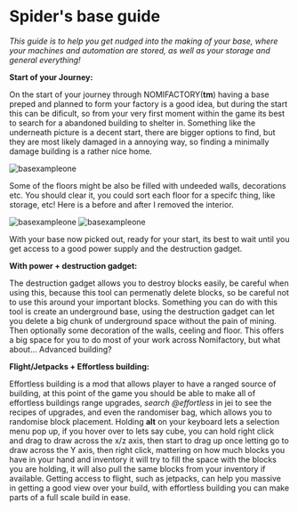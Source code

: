 # Spider's base guide

*This guide is to help you get nudged into the making of your base, where your machines and automation are stored, as well as your storage and general everything!*

**Start of your Journey:**

On the start of your journey through NOMIFACTORY(**tm**) having a base preped and planned to 
form your factory is a good idea, but during the start this can be dificult, so from your
very first moment within the game its best to search for a abandoned building to shelter in. Something like the underneath picture is 
a decent start, there are bigger options to find, but they are most likely damaged in a annoying way, so finding
a minimally damage building is a rather nice home.

![basexampleone](files/Base/Base1.png)


Some of the floors might be also be filled with undeeded walls, decorations etc. You should clear it, you could
 sort each floor for a specifc thing, like storage, etc! Here is a before and after I removed the interior.
 
 ![basexampleone](files/Base/Base2.png)
 ![basexampleone](files/Base/Base3.png)
 
 
With your base now picked out, ready for your start, its best to wait until you get access to a good power supply
and the destruction gadget.

**With power + destruction gadget:**

The destruction gadget allows you to destroy blocks easily, be careful when using this, because this tool can
permenatly delete blocks, so be careful not to use this around your important blocks. Something you
can do with this tool is create an underground base, using the destruction gadget can let you delete
a big chunk of underground space without the pain of mining. Then optionally some decoration of the walls, ceeling
and floor. This offers a big space for you to do most of your work across Nomifactory, but what about... Advanced
building?

**Flight/Jetpacks + Effortless building:**

Effortless building is a mod that allows player to have a ranged source of building, at this point of the game you 
should be able to make all of effortless buildings range upgrades, *search @effortless* in jei to see the recipes of
upgrades, and even the randomiser bag, which allows you to randomise block placement. Holding **alt** on your keyboard
 lets a selection menu pop up,  if you  hover over to lets say cube, you can hold right click and drag to draw across
 the x/z axis, then start to drag up once letting go to draw across the Y axis, then right click, mattering on how much
 blocks you have in your hand and inventory it will try to fill the space with the blocks you are holding, it will also
 pull the same blocks from your inventory if available. Getting access to flight, such as jetpacks, can help you massive
 in getting a good view over your build, with effortless building you can make parts of a full scale build in ease.

